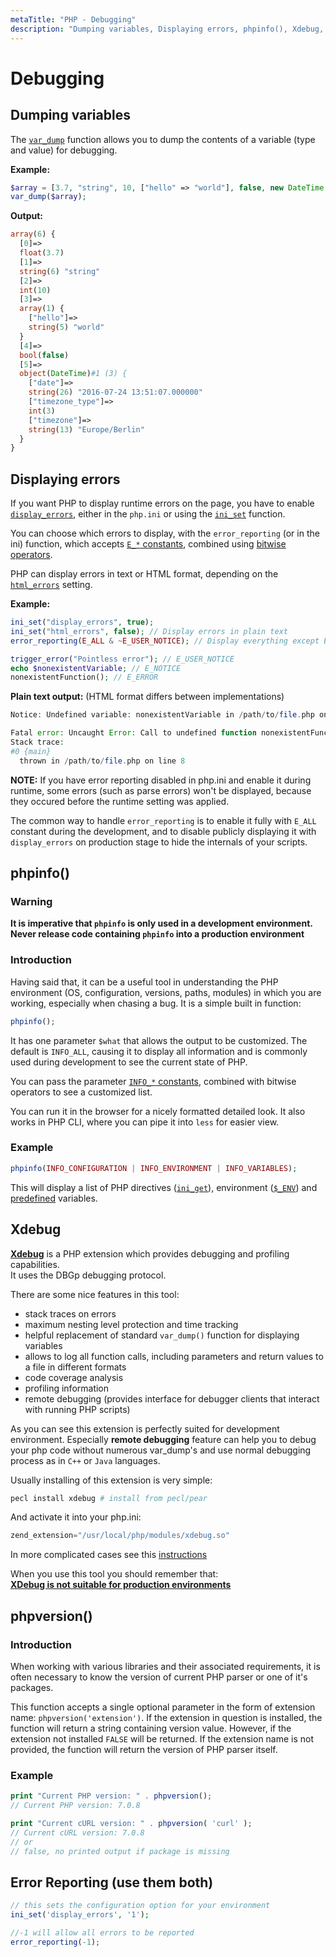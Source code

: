 ```yaml
---
metaTitle: "PHP - Debugging"
description: "Dumping variables, Displaying errors, phpinfo(), Xdebug, phpversion(), Error Reporting (use them both)"
---
```


# Debugging



## Dumping variables


The [`var_dump`](http://php.net/manual/en/function.var-dump.php) function allows you to dump the contents of a variable (type and value) for debugging.

**Example:**

```php
$array = [3.7, "string", 10, ["hello" => "world"], false, new DateTime()];
var_dump($array);

```

**Output:**

```php
array(6) {
  [0]=>
  float(3.7)
  [1]=>
  string(6) "string"
  [2]=>
  int(10)
  [3]=>
  array(1) {
    ["hello"]=>
    string(5) "world"
  }
  [4]=>
  bool(false)
  [5]=>
  object(DateTime)#1 (3) {
    ["date"]=>
    string(26) "2016-07-24 13:51:07.000000"
    ["timezone_type"]=>
    int(3)
    ["timezone"]=>
    string(13) "Europe/Berlin"
  }
}

```



## Displaying errors


If you want PHP to display runtime errors on the page, you have to enable [`display_errors`](http://php.net/manual/en/errorfunc.configuration.php#ini.display-errors), either in the `php.ini` or using the [`ini_set`](http://php.net/manual/en/function.ini-set.php) function.

You can choose which errors to display, with the `error_reporting` (or in the ini) function, which accepts [`E_*` constants](http://php.net/manual/en/errorfunc.constants.php), combined using [bitwise operators](http://php.net/manual/en/language.operators.bitwise.php).

PHP can display errors in text or HTML format, depending on the [`html_errors`](http://php.net/manual/en/errorfunc.configuration.php#ini.html-errors) setting.

**Example:**

```php
ini_set("display_errors", true);
ini_set("html_errors", false); // Display errors in plain text
error_reporting(E_ALL & ~E_USER_NOTICE); // Display everything except E_USER_NOTICE

trigger_error("Pointless error"); // E_USER_NOTICE
echo $nonexistentVariable; // E_NOTICE
nonexistentFunction(); // E_ERROR

```

**Plain text output:** (HTML format differs between implementations)

```php
Notice: Undefined variable: nonexistentVariable in /path/to/file.php on line 7

Fatal error: Uncaught Error: Call to undefined function nonexistentFunction() in /path/to/file.php:8
Stack trace:
#0 {main}
  thrown in /path/to/file.php on line 8

```

> 
**NOTE:** If you have error reporting disabled in php.ini and enable it during runtime, some errors (such as parse errors) won't be displayed, because they occured before the runtime setting was applied.


The common way to handle `error_reporting` is to enable it fully with `E_ALL` constant during the development, and to disable publicly displaying it with `display_errors` on production stage to hide the internals of your scripts.



## phpinfo()


### Warning

**It is imperative that `phpinfo` is only used in a development environment. Never release code containing `phpinfo` into a production environment**

### Introduction

Having said that, it  can be a useful tool in understanding the PHP environment (OS, configuration, versions, paths, modules) in which you are working, especially when chasing a bug. It is a simple built in function:

```php
phpinfo();

```

It has one parameter `$what` that allows the output to be customized. The default is `INFO_ALL`, causing it to display all information and is commonly used during development to see the current state of PHP.

You can pass the parameter [`INFO_*` constants](http://php.net/manual/en/function.phpinfo.php#refsect1-function.phpinfo-parameters), combined with bitwise operators to see a customized list.

You can run it in the browser for a nicely formatted detailed look. It also works in PHP CLI, where you can pipe it into `less` for easier view.

### Example

```php
phpinfo(INFO_CONFIGURATION | INFO_ENVIRONMENT | INFO_VARIABLES);

```

This will display a list of PHP directives ([`ini_get`](http://php.net/manual/en/function.ini-get.php)), environment ([`$_ENV`](http://php.net/manual/en/reserved.variables.environment.php)) and [predefined](http://php.net/manual/en/language.variables.predefined.php) variables.



## Xdebug


[**Xdebug**](https://xdebug.org) is a PHP extension which provides debugging and profiling capabilities. <br>It uses the DBGp debugging protocol.

There are some nice features in this tool:

- stack traces on errors
- maximum nesting level protection and time tracking
- helpful replacement of standard `var_dump()` function for displaying variables
- allows to log all function calls, including parameters and return values to a file in different formats
- code coverage analysis
- profiling information
- remote debugging (provides interface for debugger clients that interact with running PHP scripts)

As you can see this extension is perfectly suited for development environment. Especially **remote debugging** feature can help you to debug your php code without numerous var_dump's and use normal debugging process as in `C++` or `Java` languages.

Usually installing of this extension is very simple:

```php
pecl install xdebug # install from pecl/pear

```

And activate it into your php.ini:

```php
zend_extension="/usr/local/php/modules/xdebug.so"

```

In more complicated cases see this [instructions](https://xdebug.org/docs/install)

When you use this tool you should remember that:<br>
[**XDebug is not suitable for production environments**](http://stackoverflow.com/a/3522356/2253302)



## phpversion()


### **Introduction**

When working with various libraries and their associated requirements, it is often necessary to know the version of current PHP parser or one of it's packages.

This function accepts a single optional parameter in the form of extension name: `phpversion('extension')`. If the extension in question is installed, the function will return a string containing version value. However, if the extension not installed `FALSE` will be returned. If the extension name is not provided, the function will return the version of PHP parser itself.

### **Example**

```php
print "Current PHP version: " . phpversion();
// Current PHP version: 7.0.8

print "Current cURL version: " . phpversion( 'curl' );
// Current cURL version: 7.0.8
// or
// false, no printed output if package is missing

```



## Error Reporting (use them both)


```php
// this sets the configuration option for your environment
ini_set('display_errors', '1');

//-1 will allow all errors to be reported
error_reporting(-1);

```

